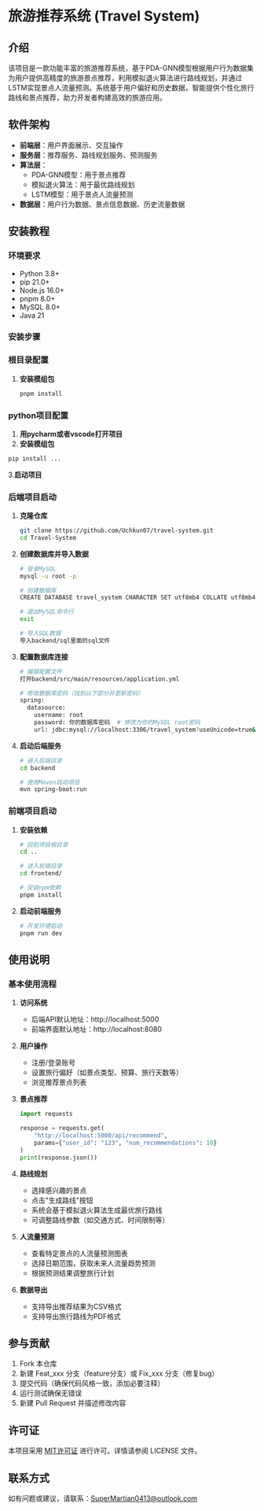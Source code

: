 # 旅游推荐系统 (Travel System)

## 介绍
该项目是一款功能丰富的旅游推荐系统，基于PDA-GNN模型根据用户行为数据集为用户提供高精度的旅游景点推荐，利用模拟退火算法进行路线规划，并通过LSTM实现景点人流量预测。系统基于用户偏好和历史数据，智能提供个性化旅行路线和景点推荐，助力开发者构建高效的旅游应用。


## 软件架构
- **前端层**：用户界面展示、交互操作
- **服务层**：推荐服务、路线规划服务、预测服务
- **算法层**：
  - PDA-GNN模型：用于景点推荐
  - 模拟退火算法：用于最优路线规划
  - LSTM模型：用于景点人流量预测
- **数据层**：用户行为数据、景点信息数据、历史流量数据


## 安装教程

### 环境要求
- Python 3.8+
- pip 21.0+
- Node.js 16.0+
- pnpm 8.0+
- MySQL 8.0+
- Java 21


### 安装步骤

### 根目录配置
1. **安装模组包**
   ```bash
   pnpm install
   ```
### python项目配置
1. **用pycharm或者vscode打开项目**
2. **安装模组包**
  ```bash
  pip install ...
  ```
3.**启动项目** 

### 后端项目启动
1. **克隆仓库**
   ```bash
   git clone https://github.com/Uchkun07/travel-system.git
   cd Travel-System
   ```

2. **创建数据库并导入数据**
   ```bash
   # 登录MySQL
   mysql -u root -p
   
   # 创建数据库
   CREATE DATABASE travel_system CHARACTER SET utf8mb4 COLLATE utf8mb4_unicode_ci;
   
   # 退出MySQL命令行
   exit
   
   # 导入SQL数据
   导入backend/sql里面的sql文件
   ```

3. **配置数据库连接**
   ```bash
   # 编辑配置文件
   打开backend/src/main/resources/application.yml
   
   # 修改数据库密码（找到以下部分并更新密码）
   spring:
     datasource:
       username: root
       password: 你的数据库密码  # 修改为你的MySQL root密码
       url: jdbc:mysql://localhost:3306/travel_system?useUnicode=true&characterEncoding=utf-8&serverTimezone=UTC
   ```

4. **启动后端服务**
   ```bash
   # 进入后端目录
   cd backend
   
   # 使用Maven启动项目
   mvn spring-boot:run
   

### 前端项目启动

1. **安装依赖**
   ```bash
   # 回到项目根目录
   cd ..
   
   # 进入前端目录
   cd frontend/
   
   # 安装npm依赖
   pnpm install
   ```

2. **启动前端服务**
   ```bash
   # 开发环境启动
   pnpm run dev
   ```

## 使用说明

### 基本使用流程

1. **访问系统**
   - 后端API默认地址：http://localhost:5000
   - 前端界面默认地址：http://localhost:8080

2. **用户操作**
   - 注册/登录账号
   - 设置旅行偏好（如景点类型、预算、旅行天数等）
   - 浏览推荐景点列表

3. **景点推荐**
   ```python
   import requests
   
   response = requests.get(
       "http://localhost:5000/api/recommend",
       params={"user_id": "123", "num_recommendations": 10}
   )
   print(response.json())
   ```

4. **路线规划**
   - 选择感兴趣的景点
   - 点击"生成路线"按钮
   - 系统会基于模拟退火算法生成最优旅行路线
   - 可调整路线参数（如交通方式、时间限制等）

5. **人流量预测**
   - 查看特定景点的人流量预测图表
   - 选择日期范围，获取未来人流量趋势预测
   - 根据预测结果调整旅行计划

6. **数据导出**
   - 支持导出推荐结果为CSV格式
   - 支持导出旅行路线为PDF格式


## 参与贡献

1. Fork 本仓库
2. 新建 Feat_xxx 分支（feature分支）或 Fix_xxx 分支（修复bug）
3. 提交代码（确保代码风格一致，添加必要注释）
4. 运行测试确保无错误
5. 新建 Pull Request 并描述修改内容


## 许可证
本项目采用 [MIT许可证](LICENSE) 进行许可。详情请参阅 LICENSE 文件。


## 联系方式
如有问题或建议，请联系：SuperMartian0413@outlook.com
